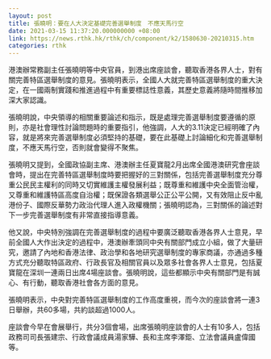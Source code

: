 ```yaml
---
layout: post
title: 張曉明：要在人大決定基礎完善選舉制度　不應天馬行空
date: 2021-03-15 11:37:20.000000000 +08:00
link: https://news.rthk.hk/rthk/ch/component/k2/1580630-20210315.htm
categories: rthk
---
```


港澳辦常務副主任張曉明等中央官員，到港出席座談會，聽取香港各界人士，對有關完善特區選舉制度的意見。張曉明表示，全國人大就完善特區選舉制度的重大決定，在一國兩制實踐和推進過程中有重要標誌性意義，其歷史意義將隨時間推移加深大家認識。

張曉明說，中央領導的相關重要論述和指示，既是處理完善選舉制度要遵循的原則，亦是社會理性討論問題時的重要指引，他強調，人大的3.11決定已經明確了內容，就是將來完善選舉制度必須堅持的基礎，要在此基礎上討論細化和完善選舉制度，不應天馬行空，否則就會變得不聚焦。

張曉明又提到，全國政協副主席、港澳辦主任夏寶龍2月出席全國港澳研究會座談會時，提出在完善特區選舉制度時要把握好的三對關係，包括完善選舉制度充分尊重公民民主權利的同時又切實維護主權發展利益；既尊重和維護中央全面管治權，又尊重和維護特區高度自治權；既保證各類選舉公正公平公開，又有效阻止反中亂港份子、國際反華勢力政治代理人進入政權機關；張曉明認為，三對關係的論述對下一步完善選舉制度有非常直接指導意義。

他又說，中央特別強調在完善選舉制度的過程中要廣泛聽取香港各界人士意見，早前全國人大作出決定的過程中，港澳辦牽頭同中央有關部門成立小組，做了大量研究，邀請了內地和香港法律、政治學和各地研究選舉制度的專家商議，亦通過多種方式充分聽取特區政府、行政長官及相關官員以及眾多社會各界人士意見，包括夏寶龍在深圳一連兩日出席4場座談會。張曉明說，這些都顯示中央有關部門是有誠心、有行動，聽取香港社會各方面的意見。

張曉明表示，中央對完善特區選舉制度的工作高度重視，而今次的座談會將一連3日舉辦，共60多場，共約談超過1000人。

座談會今早在會展舉行，共分3個會場，出席張曉明座談會的人士有10多人，包括政務司司長張建宗、行政會議成員湯家驊、長和主席李澤鉅、立法會議員盧偉國等。
